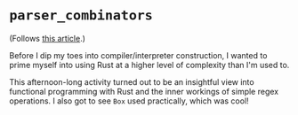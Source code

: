 # `parser_combinators`

(Follows [this article](https://bodil.lol/parser-combinators/).)

Before I dip my toes into compiler/interpreter construction, I wanted to prime myself into using Rust at a higher level of complexity than I'm used to.

This afternoon-long activity turned out to be an insightful view into functional programming with Rust and the inner workings of simple regex operations. I also got to see `Box` used practically, which was cool!
